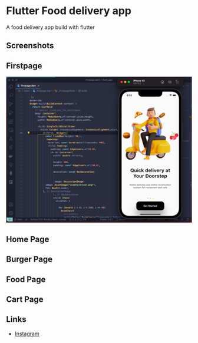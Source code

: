 # Flutter Food delivery app

A food delivery app build with flutter

## Screenshots

## Firstpage

![alt text](assets/screenshots/firstpage.png)

## Home Page

## Burger Page

## Food Page

## Cart Page

## Links

- [Instagram](https://www.instagram.com/the.coders01/)
